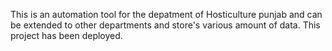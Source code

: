 This is an automation tool for the depatment of Hosticulture punjab and can be extended to other departments and store's various amount of data.
This project has been deployed.
